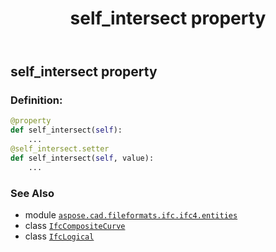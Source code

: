 ﻿---
title: self_intersect property
second_title: Aspose.CAD for Python via .NET API References
description: 
type: docs
weight: 60
url: /python-net/aspose.cad.fileformats.ifc.ifc4.entities/ifccompositecurve/self_intersect/
is_root: false
---

## self_intersect property

### Definition:
```python
@property
def self_intersect(self):
    ...
@self_intersect.setter
def self_intersect(self, value):
    ...
```

### See Also
* module [`aspose.cad.fileformats.ifc.ifc4.entities`](../../)
* class [`IfcCompositeCurve`](/cad/python-net/aspose.cad.fileformats.ifc.ifc4.entities/ifccompositecurve)
* class [`IfcLogical`](/cad/python-net/aspose.cad.fileformats.ifc.ifc4.types/ifclogical)
